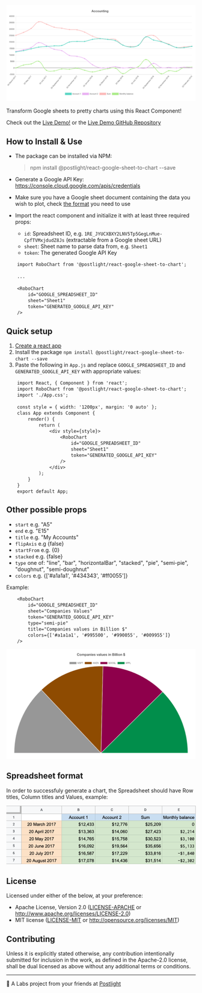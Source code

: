 ![Robo Chart preview](https://raw.githubusercontent.com/postlight/react-google-sheet-to-chart/master/static/images/robo-chart.png)

Transform Google sheets to pretty charts using this React Component!

Check out the [Live Demo!](https://robochart.netlify.com/) or the [Live Demo GitHub Repository](https://github.com/postlight/robo-chart-web)

## How to Install & Use

-   The package can be installed via NPM:

    > npm install @postlight/react-google-sheet-to-chart --save

-   Generate a Google API Key: https://console.cloud.google.com/apis/credentials

-   Make sure you have a Google sheet document containing the data you wish to plot, check [the format](#spreadsheet-format) you need to use

-   Import the react component and initialize it with at least three required props:

    -   `id`: Spreadsheet ID, e.g. `1RE_JYUCXBXY2LNV5Tp5GegLnMue-CpfTVMxjdudZ8Js` (extractable from a Google sheet URL)
    -   `sheet`: Sheet name to parse data from, e.g. `Sheet1`
    -   `token`: The generated Google API Key

```
    import RoboChart from '@postlight/react-google-sheet-to-chart';

    ...

    <RoboChart
        id="GOOGLE_SPREADSHEET_ID"
        sheet="Sheet1"
        token="GENERATED_GOOGLE_API_KEY"
    />
```

## Quick setup

1. [Create a react app](https://github.com/facebook/create-react-app)
2. Install the package `npm install @postlight/react-google-sheet-to-chart --save`
3. Paste the following in `App.js` and replace `GOOGLE_SPREADSHEET_ID` and `GENERATED_GOOGLE_API_KEY` with appropriate values:

```
    import React, { Component } from 'react';
    import RoboChart from '@postlight/react-google-sheet-to-chart';
    import './App.css';

    const style = { width: '1200px', margin: '0 auto' };
    class App extends Component {
        render() {
            return (
                <div style={style}>
                    <RoboChart
                        id="GOOGLE_SPREADSHEET_ID"
                        sheet="Sheet1"
                        token="GENERATED_GOOGLE_API_KEY"
                    />
                </div>
            );
        }
    }
    export default App;
```

## Other possible props

-   `start` e.g. "A5"
-   `end` e.g. "E15"
-   `title` e.g. "My Accounts"
-   `flipAxis` e.g {false}
-   `startFrom` e.g. {0}
-   `stacked` e.g. {false}
-   `type` one of: "line", "bar", "horizontalBar", "stacked", "pie", "semi-pie", "doughnut", "semi-doughnut"
-   `colors` e.g. {['#a1a1a1', '#434343', '#ff0055']}

Example:

```
    <RoboChart
        id="GOOGLE_SPREADSHEET_ID"
        sheet="Companies Values"
        token="GENERATED_GOOGLE_API_KEY"
        type="semi-pie"
        title="Companies values in Billion $"
        colors={['#a1a1a1', '#995500', '#990055', '#009955']}
    />
```

![Robo Chart preview](https://raw.githubusercontent.com/postlight/react-google-sheet-to-chart/master/static/images/robo-chart-2.png)

## Spreadsheet format

In order to successfuly generate a chart, the Spreadsheet should have Row titles, Column titles and Values, example:

![Spreadsheet example](https://raw.githubusercontent.com/postlight/react-google-sheet-to-chart/master/static/images/spreadsheet-format.png)

## License

Licensed under either of the below, at your preference:

-   Apache License, Version 2.0
    ([LICENSE-APACHE](LICENSE-APACHE) or http://www.apache.org/licenses/LICENSE-2.0)
-   MIT license
    ([LICENSE-MIT](LICENSE-MIT) or http://opensource.org/licenses/MIT)

## Contributing

Unless it is explicitly stated otherwise, any contribution intentionally submitted for inclusion in the work, as defined in the Apache-2.0 license, shall be dual licensed as above without any additional terms or conditions.

---

🔬 A Labs project from your friends at [Postlight](https://postlight.com/labs)
